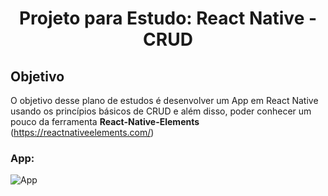 <h1 align="center">Projeto para Estudo: React Native - CRUD</h1>

## Objetivo

O objetivo desse plano de estudos é desenvolver um App em React Native usando os princípios básicos de CRUD e além disso, poder conhecer um pouco da ferramenta **React-Native-Elements** (https://reactnativeelements.com/)

### App: 

![App](https://github.com/BroyzCraft/ReactNativeCrud/blob/main/src/img/App.jpg)